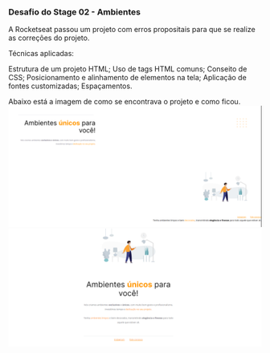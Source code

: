 ### Desafio do Stage 02 - Ambientes

A Rocketseat passou um projeto com erros propositais para que se realize as correções do projeto.

Técnicas aplicadas:

Estrutura de um projeto HTML;
Uso de tags HTML comuns;
Conseito de CSS;
Posicionamento e alinhamento de elementos na tela;
Aplicação de fontes customizadas;
Espaçamentos.

Abaixo está a imagem de como se encontrava o projeto e como ficou.
![Projeto com erros](images/image.png) ![Projeto corrigido](image.png)